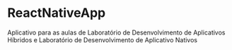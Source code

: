 # ReactNativeApp
Aplicativo para as aulas de Laboratório de Desenvolvimento de Aplicativos Híbridos e Laboratório de Desenvolvimento de Aplicativo Nativos
